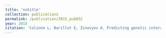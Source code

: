 ```yaml
---
title: 'notitle'
collection: publications
permalink: /publication/2015_pub052
year: 2015
citation: 'Calzone L, Barillot E, Zinovyev A. Predicting genetic interactions from Boolean models of biological networks. <i>Integr Biol (Camb)</i> 2015 May 11. [Epub ahead of print]'
---
```

